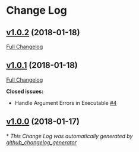 # Change Log

## [v1.0.2](https://github.com/karagenit/intel-backlight/tree/v1.0.2) (2018-01-18)
[Full Changelog](https://github.com/karagenit/intel-backlight/compare/v1.0.1...v1.0.2)

## [v1.0.1](https://github.com/karagenit/intel-backlight/tree/v1.0.1) (2018-01-18)
[Full Changelog](https://github.com/karagenit/intel-backlight/compare/v1.0.0...v1.0.1)

**Closed issues:**

- Handle Argument Errors in Executable [\#4](https://github.com/karagenit/intel-backlight/issues/4)

## [v1.0.0](https://github.com/karagenit/intel-backlight/tree/v1.0.0) (2018-01-17)


\* *This Change Log was automatically generated by [github_changelog_generator](https://github.com/skywinder/Github-Changelog-Generator)*